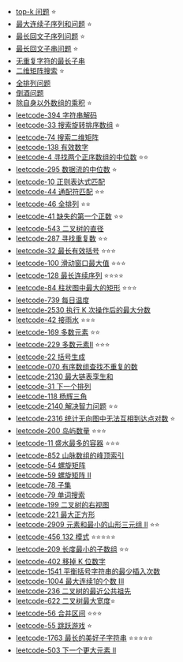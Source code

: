 - [top-k 问题](top-k) ⭐️
- [最大连续子序列和问题](largest-sum-contiguous-subarray) ⭐️
- [最长回文子序列问题](longest-palindromic-subsequence) ⭐️
- [最长回文子串问题](longest-palindromic-substring) ⭐️
- [无重复字符的最长子串](longest-substring-without-repeat-chars)
- [二维矩阵搜索](matrix-sorted-search) ⭐️
- [全排列问题](permutation)
- [倒酒问题](pour-problem)
- [除自身以外数组的乘积](product-of-array-except-self) ⭐️
- [leetcode-394 字符串解码](leetcode-394-decode-string)
- [leetcode-33  搜索旋转排序数组](leetcode-33-search-in-rotated-sorted-array) ⭐️
- [leetcode-74 搜索二维矩阵](leetcode-74-search-a-2d-matrix)
- [leetcode-138 有效数字](leetcode-138-validate-number)
- [leetcode-4 寻找两个正序数组的中位数](leetcode-4-median-of-two-sorted-arrays) ⭐️⭐️
- [leetcode-295 数据流的中位数](leetcode-295-find-median-from-data-stream) ⭐️
- [leetcode-10 正则表达式匹配](leetcode-10-regular-expression-matching)
- [leetcode-44 通配符匹配](leetcode-44-wildcard-matching) ⭐️⭐️
- [leetcode-46 全排列](leetcode-46-permutations) ⭐️⭐️
- [leetcode-41 缺失的第一个正数](leetcode-41-first-missing-positive) ⭐️⭐️
- [leetcode-543 二叉树的直径](leetcode-543-diameter-of-binary-tree)
- [leetcode-287 寻找重复数](leetcode-287-find-the-duplicate-number) ⭐️⭐️
- [leetcode-32 最长有效括号](leetcode-32-longest-valid-parentheses) ⭐️⭐️⭐️
- [leetcode-100 滑动窗口最大值](leetcode-100-sliding-window-maximum) ⭐️⭐️⭐️
- [leetcode-128 最长连续序列](leetcode-128-longest-consecutive-sequence) ⭐️⭐️⭐️⭐️
- [leetcode-84 柱状图中最大的矩形](leetcode-84-largest-rectangle-in-histogram) ⭐️⭐️⭐️
- [leetcode-739 每日温度](leetcode-739-daily-temperatures)
- [leetcode-2530 执行 K 次操作后的最大分数](leetcode-2530-maximal-score-after-applying-k-operations)
- [leetcode-42 接雨水](leetcode-42-trapping-rain-water) ⭐️⭐️⭐️
- [leetcode-169 多数元素](leetcode-169-majority-element) ⭐️⭐️
- [leetcode-229 多数元素II](leetcode-229-majority-element-ii) ⭐️⭐️⭐️
- [leetcode-22 括号生成](leetcode-22-generate-parentheses )
- [leetcode-070 有序数组查找不重复的数](leetcode-070-skFtm2)
- [leetcode-2130 最大链表孪生和](leetcode-2130-maximum-twin-sum-of-a-linked-list)
- [leetcode-31 下一个排列](leetcode-31-next-permutation)
- [leetcode-118 杨辉三角](leetcode-118-pascals-triangle)
- [leetcode-2140 解决智力问题](leetcode-2140-solving-questions-with-brainpower) ⭐️⭐️
- [leetcode-2316 统计无向图中无法互相到达点对数](leetcode-2316-count-unreachable-pairs-of-nodes-in-an-undirected-graph) ⭐️
- [leetcode-200 岛屿数量](leetcode-200-number-of-islands) ⭐️⭐️⭐️
- [leetcode-11 盛水最多的容器](leetcode-11-container-with-most-water) ⭐️⭐️⭐️
- [leetcode-852 山脉数组的峰顶索引](leetcode-852-peak-index-in-a-mountain-array)
- [leetcode-54 螺旋矩阵](leetcode-54-spiral-matrix)
- [leetcode-59 螺旋矩阵 II](leetcode-59-spiral-matrix-ii)
- [leetcode-78 子集](leetcode-78-subsets)
- [leetcode-79 单词搜索](leetcode-79-word-search)
- [leetcode-199 二叉树的右视图](leetcode-199-binary-tree-right-side-view)
- [leetcode-221 最大正方形](leetcode-221-maximal-square)
- [leetcode-2909 元素和最小的山形三元组 II](leetcode-2909-minimum-sum-of-mountain-triplets-ii) ⭐️⭐️
- [leetcode-456  132 模式](leetcode-132-pattern) ⭐️⭐️⭐️⭐️⭐️
- [leetcode-209 长度最小的子数组](leetcode-209-minimum-size-subarray-sum) ⭐️⭐️
- [leetcode-402 移掉 K 位数字](leetcode-402-remove-k-digits)
- [leetcode-1541 平衡括号字符串的最少插入次数](leetcode-1541-minimum-insertions-to-balance-a-parentheses-string)
- [leetcode-1004 最大连续1的个数 III](leetcode-1004-max-consecutive-ones-iii)
- [leetcode-236 二叉树的最近公共祖先](leetcode-236-lowest-common-ancestor-of-a-binary-tree)
- [leetcode-622 二叉树最大宽度](leetcode-662-maximum-width-of-binary-tree)⭐️
- [leetcode-56 合并区间](leetcode-56-merge-intervals) ⭐️⭐️⭐️
- [leetcode-55 跳跃游戏](leetcode-55-jump-game) ⭐️
- [leetcode-1763 最长的美好子字符串](leetcode-1763-longest-nice-substring) ⭐️⭐️⭐️⭐️⭐️
- [leetcode-503 下一个更大元素 II](leetcode-503-next-greater-element-ii)
